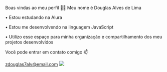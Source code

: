 Boas vindas ao meu perfil 💙💙
Meu nome é Douglas Alves de Lima

• Estou estudando na Alura

• Estou me desenvolvendo na linguagem JavaScript

• Utilizo esse espaço para minha organização e compartilhamento dos meu projetos desenvolvidos

Você pode entrar em contato comigo 📫

zdouglas7alv@email.com
![](https://www.google.com/url?sa=i&url=https%3A%2F%2Fwww.icegif.com%2Fneymar-da-silva-santos-junior-9%2F&psig=AOvVaw0oUVbpI9s7Too3H2RZlMfs&ust=1724850076107000&source=images&cd=vfe&opi=89978449&ved=0CBEQjRxqFwoTCOjLpLOdlYgDFQAAAAAdAAAAABAJ****)
